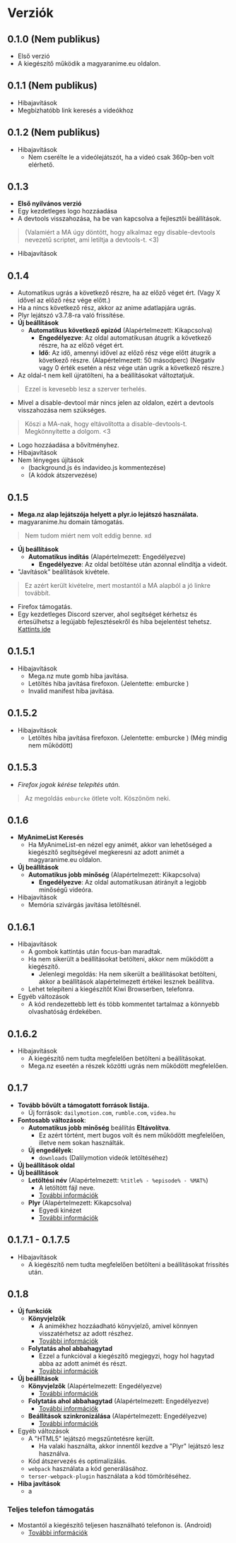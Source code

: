 # Verziók
## 0.1.0 (Nem publikus)
- Első verzió
- A kiegészítő működik a magyaranime.eu oldalon.
 
## 0.1.1 (Nem publikus)
- Hibajavítások
- Megbízhatóbb link keresés a videókhoz

## 0.1.2 (Nem publikus)
- Hibajavítások
    - Nem cserélte le a videólejátszót, ha a videó csak 360p-ben volt elérhető.

## 0.1.3
 - **Első nyilvános verzió**
 - Egy kezdetleges logo hozzáadása
 - A devtools visszahozása, ha be van kapcsolva a fejlesztői beállítások.
 > (Valamiért a MA úgy döntött, hogy alkalmaz egy disable-devtools nevezetű scriptet, ami letiltja a devtools-t. <3)
 - Hibajavítások

## 0.1.4
- Automatikus ugrás a következő részre, ha az előző véget ért. (Vagy X idővel az előző rész vége előtt.)
- Ha a nincs következő rész, akkor az anime adatlapjára ugrás.
- Plyr lejátszó v3.7.8-ra való frissítése.
- **Új beállítások**
  - **Automatikus következő epizód** (Alapértelmezett: Kikapcsolva)
    - **Engedélyezve**: Az oldal automatikusan átugrik a következő részre, ha az előző véget ért.
    - **Idő**: Az idő, amennyi idővel az előző rész vége előtt átugrik a következő részre. (Alapértelmezett: 50 másodperc) (Negatív vagy 0 érték esetén a rész vége után ugrik a következő részre.)
- Az oldal-t nem kell újratölteni, ha a beállításokat változtatjuk.
> Ezzel is kevesebb lesz a szerver terhelés.
- Mivel a disable-devtool már nincs jelen az oldalon, ezért a devtools visszahozása nem szükséges.
> Köszi a MA-nak, hogy eltávolította a disable-devtools-t. Megkönnyítette a dolgom. <3
- Logo hozzáadása a bővítményhez.
- Hibajavítások
- Nem lényeges újítások
    - (background.js és indavideo.js kommentezése)
    - (A kódok átszervezése)


## 0.1.5
- **Mega.nz alap lejátszója helyett a plyr.io lejátszó használata.**
- magyaranime.hu domain támogatás.
> Nem tudom miért nem volt eddig benne. xd
- **Új beállítások**
  - **Automatikus indítás** (Alapértelmezett: Engedélyezve)
    - **Engedélyezve**: Az oldal betöltése után azonnal elindítja a videót.
- "Javítások" beállítások kivétele.
> Ez azért került kivételre, mert mostantól a MA alapból a jó linkre továbbít.
- Firefox támogatás.
- Egy kezdetleges Discord szerver, ahol segítséget kérhetsz és értesülhetsz a legújabb fejlesztésekről és hiba bejelentést tehetsz. [Kattints ide](https://discord.gg/dJX4tVGZhY)

## 0.1.5.1
- Hibajavítások
  - Mega.nz mute gomb hiba javítása.
  - Letöltés hiba javítása firefoxon. (Jelentette: emburcke )
  - Invalid manifest hiba javítása.

## 0.1.5.2
- Hibajavítások
  - Letöltés hiba javítása firefoxon. (Jelentette: emburcke ) (Még mindig nem működött)


## 0.1.5.3
- *Firefox jogok kérése telepítés után.*
> Az megoldás `emburcke` ötlete volt. Köszönöm neki.


## 0.1.6
- **MyAnimeList Keresés**
  - Ha MyAnimeList-en nézel egy animét, akkor van lehetőséged a kiegészítő segítségével megkeresni az adott animét a magyaranime.eu oldalon.
- **Új beállítások**
  - **Automatikus jobb minőség** (Alapértelmezett: Kikapcsolva)
    - **Engedélyezve**: Az oldal automatikusan átirányít a legjobb minőségű videóra.
- Hibajavítások
  - Memória szivárgás javítása letöltésnél.

## 0.1.6.1
- Hibajavítások
  - A gombok kattintás után focus-ban maradtak.
  - Ha nem sikerült a beállításokat betölteni, akkor nem működött a kiegészítő.
    - Jelenlegi megoldás: Ha nem sikerült a beállításokat betölteni, akkor a beállítások alapértelmezett értékei lesznek beállítva.
  - Lehet telepíteni a kiegészítőt Kiwi Browserben, telefonra.
- Egyéb változások
  - A kód rendezettebb lett és több kommentet tartalmaz a könnyebb olvashatóság érdekében.

## 0.1.6.2
- Hibajavítások
  - A kiegészítő nem tudta megfelelően betölteni a beállításokat.
  - Mega.nz eseetén a részek közötti ugrás nem működött megfelelően.


## 0.1.7
- **Tovább bővült a támogatott források listája.**
    - Új források: `dailymotion.com`, `rumble.com`, `videa.hu`
- **Fontosabb változások**:
    - **Automatikus jobb minőség** beállítás **Eltávolítva**.
        - Ez azért történt, mert bugos volt és nem működött megfelelően, illetve nem sokan használták.
    - **Új engedélyek**:
        - `downloads` (Dalilymotion videók letöltéséhez)
- **Új beállítások oldal**
- **Új beállítások**
  - **Letöltési név** (Alapértelmezett: `%title% - %episode% - %MAT%`)
    - A letöltött fájl neve.
    - [További információk](SETTINGS.md#letöltési-név)
  - **Plyr** (Alapértelmezett: Kikapcsolva)
    - Egyedi kinézet
    - [További információk](SETTINGS.md#plyr)

## 0.1.7.1 - 0.1.7.5
- Hibajavítások
  - A kiegészítő nem tudta megfelelően betölteni a beállításokat frissítés után.
  

## 0.1.8
- **Új funkciók**
  - **Könyvjelzők**
    - A animékhez hozzáadható könyvjelző, amivel könnyen visszatérhetsz az adott részhez.
    - [További információk](BOOKMARKS.md)
  - **Folytatás ahol abbahagytad**
    - Ezzel a funkcióval a kiegészítő megjegyzi, hogy hol hagytad abba az adott animét és részt.
    - [További információk](SETTINGS.md#folytatás-ahol-abbahagytad)
- **Új beállítások**
  - **Könyvjelzők** (Alapértelmezett: Engedélyezve)
    - [További információk](SETTINGS.md#könyvjelzők)
  - **Folytatás ahol abbahagytad** (Alapértelmezett: Engedélyezve)
    - [További információk](SETTINGS.md#folytatás-ahol-abbahagytad)
  - **Beállítások szinkronizálása** (Alapértelmezett: Engedélyezve)
    - [További információk](SETTINGS.md#beállítások-szinkronizálása)
- Egyéb változások
  - A "HTML5" lejátszó megszűntetésre került.
    - Ha valaki használta, akkor innentől kezdve a "Plyr" lejátszó lesz használva.
  - Kód átszervezés és optimalizálás.
  - `webpack` használata a kód generálásához.
  - `terser-webpack-plugin` használata a kód tömörítéséhez.
- **Hiba javítások**
  -  a 
### Teljes telefon támogatás
  - Mostantól a kiegészítő teljesen használható telefonon is. (Android)
    - [További információk](PHONE_SUPPORT.md)





